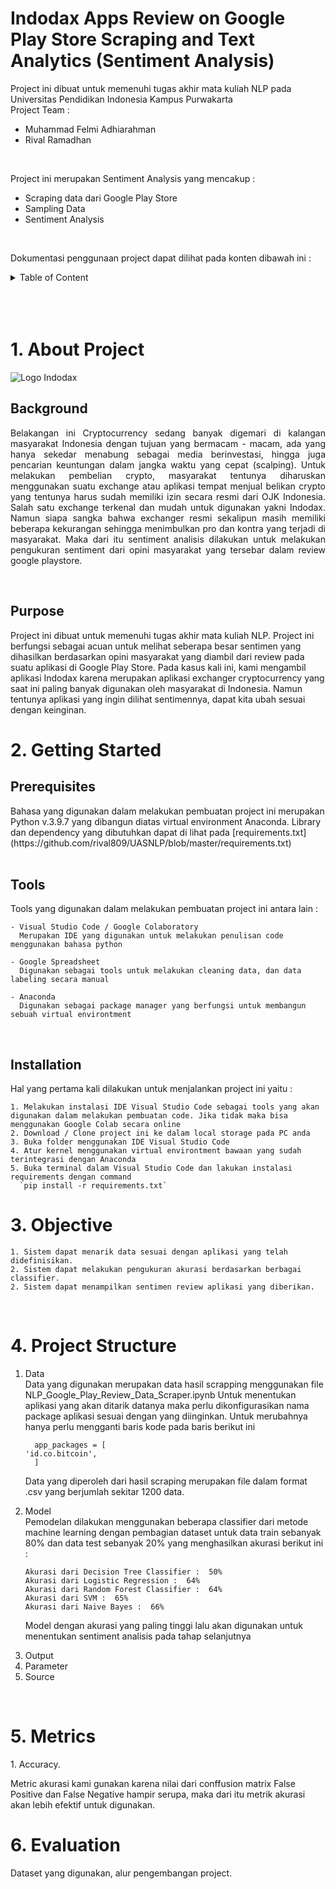 # Indodax Apps Review on Google Play Store Scraping and Text Analytics (Sentiment Analysis)

Project ini dibuat untuk memenuhi tugas akhir mata kuliah NLP pada Universitas Pendidikan Indonesia Kampus Purwakarta
</br>
Project Team :

- Muhammad Felmi Adhiarahman
- Rival Ramadhan

</br>

Project ini merupakan Sentiment Analysis yang mencakup :

- Scraping data dari Google Play Store
- Sampling Data
- Sentiment Analysis

</br>

Dokumentasi penggunaan project dapat dilihat pada konten dibawah ini :

<!-- TABLE OF CONTENTS -->
<details>
  <summary>Table of Content</summary>
  <ol>
    <li><a href="#about">About The Project</a></li>
    <li>
      <a href="#getting-started">Getting Started</a>
      <ul>
        <li><a href="#prerequisites">Prerequisites</a></li>
        <li><a href="#installation">Installation</a></li>
      </ul>
    </li>
    <li><a href="#objective">Objective</a></li>
    <li><a href="#projectstructure">Project Structure</a></li>
    <li><a href="#metrics">Metrics</a></li>
    <li><a href="#evaluation">Evaluation</a></li>
  </ol>
</details>
</br>
</br>
</br>

</hr>

<h1 id="about">1. About Project</h1>
  <img src="https://upload.wikimedia.org/wikipedia/commons/b/b0/Logo_Indodax.png" alt="Logo Indodax"/>
  <h2 id="bg">Background</h2>
    <div><p align="justify">Belakangan ini Cryptocurrency sedang banyak digemari di kalangan masyarakat Indonesia dengan tujuan yang bermacam - macam, ada yang hanya sekedar menabung sebagai media berinvestasi, hingga juga pencarian keuntungan dalam jangka waktu yang cepat (scalping). Untuk melakukan pembelian crypto, masyarakat tentunya diharuskan menggunakan suatu exchange atau aplikasi tempat menjual belikan crypto yang tentunya harus sudah memiliki izin secara resmi dari OJK Indonesia. Salah satu exchange terkenal dan mudah untuk digunakan yakni Indodax. Namun siapa sangka bahwa exchanger resmi sekalipun masih memiliki beberapa kekurangan sehingga menimbulkan pro dan kontra yang terjadi di masyarakat. Maka dari itu sentiment analisis dilakukan untuk melakukan pengukuran sentiment dari opini masyarakat yang tersebar dalam review google playstore.</p></div>

  </br>

  <h2 id="pps">Purpose</h2>
    Project ini dibuat untuk memenuhi tugas akhir mata kuliah NLP. Project ini berfungsi sebagai acuan untuk melihat seberapa besar sentimen yang dihasilkan berdasarkan opini masyarakat yang diambil dari review pada suatu aplikasi di Google Play Store. Pada kasus kali ini, kami mengambil aplikasi Indodax karena merupakan aplikasi exchanger cryptocurrency yang saat ini paling banyak digunakan oleh masyarakat di Indonesia. Namun tentunya aplikasi yang ingin dilihat sentimennya, dapat kita ubah sesuai dengan keinginan.

</br>
<h1 id="getting-started">2. Getting Started</h1>
  <h2 id="pre">Prerequisites</h2>
    Bahasa yang digunakan dalam melakukan pembuatan project ini merupakan  Python v.3.9.7  yang dibangun diatas virtual environment Anaconda. Library dan dependency yang dibutuhkan dapat di lihat pada [requirements.txt](https://github.com/rival809/UASNLP/blob/master/requirements.txt)
  </br>
  </br>
  <h2 id="tools">Tools</h2>
    Tools yang digunakan dalam melakukan pembuatan project ini antara lain :

    - Visual Studio Code / Google Colaboratory
      Merupakan IDE yang digunakan untuk melakukan penulisan code menggunakan bahasa python

    - Google Spreadsheet
      Digunakan sebagai tools untuk melakukan cleaning data, dan data labeling secara manual

    - Anaconda
      Digunakan sebagai package manager yang berfungsi untuk membangun sebuah virtual environtment

</br>

  <h2 id="install">Installation</h2>
    Hal yang pertama kali dilakukan untuk menjalankan project ini yaitu :
    
    1. Melakukan instalasi IDE Visual Studio Code sebagai tools yang akan digunakan dalam melakukan pembuatan code. Jika tidak maka bisa menggunakan Google Colab secara online
    2. Download / Clone project ini ke dalam local storage pada PC anda
    3. Buka folder menggunakan IDE Visual Studio Code
    4. Atur kernel menggunakan virtual environtment bawaan yang sudah terintegrasi dengan Anaconda
    5. Buka terminal dalam Visual Studio Code dan lakukan instalasi requirements dengan command 
      `pip install -r requirements.txt`
  <h2 id="install"></h2>
  
<h1 id="objective">3. Objective</h1>

    1. Sistem dapat menarik data sesuai dengan aplikasi yang telah didefinisikan.
    2. Sistem dapat melakukan pengukuran akurasi berdasarkan berbagai classifier.
    2. Sistem dapat menampilkan sentimen review aplikasi yang diberikan.

<br/>

<h1 id="projectstructure">4. Project Structure</h1>
  <ol>
    <li>Data</li>
      Data yang digunakan merupakan data hasil scrapping menggunakan file NLP_Google_Play_Review_Data_Scraper.ipynb
      Untuk menentukan aplikasi yang akan ditarik datanya maka perlu dikonfigurasikan nama package aplikasi sesuai dengan yang diinginkan. Untuk merubahnya hanya perlu mengganti baris kode pada baris berikut ini

      app_packages = [
    'id.co.bitcoin',
      ]

Data yang diperoleh dari hasil scraping merupakan file dalam format .csv yang berjumlah sekitar 1200 data.

  <li>Model</li>
    Pemodelan dilakukan menggunakan beberapa classifier dari metode machine learning dengan pembagian dataset untuk data train sebanyak 80% dan data test sebanyak 20% yang menghasilkan akurasi berikut ini :

    Akurasi dari Decision Tree Classifier :  50%
    Akurasi dari Logistic Regression :  64%
    Akurasi dari Random Forest Classifier :  64%
    Akurasi dari SVM :  65%
    Akurasi dari Naive Bayes :  66%

Model dengan akurasi yang paling tinggi lalu akan digunakan untuk menentukan sentiment analisis pada tahap selanjutnya

  <li>Output</li>
  <li>Parameter</li>
  <li>Source</li>

  </ol>

<br/>

<h1 id="metrics">5. Metrics</h1>
  <div><p align="justify">1. Accuracy.</p></div>
    Metric akurasi kami gunakan karena nilai dari conffusion matrix False Positive dan False Negative hampir serupa, maka dari itu metrik akurasi akan lebih efektif untuk digunakan. 
<br/>

<h1 id="evaluation">6. Evaluation</h1>
<div><p align="justify">Dataset yang digunakan, alur pengembangan project.
